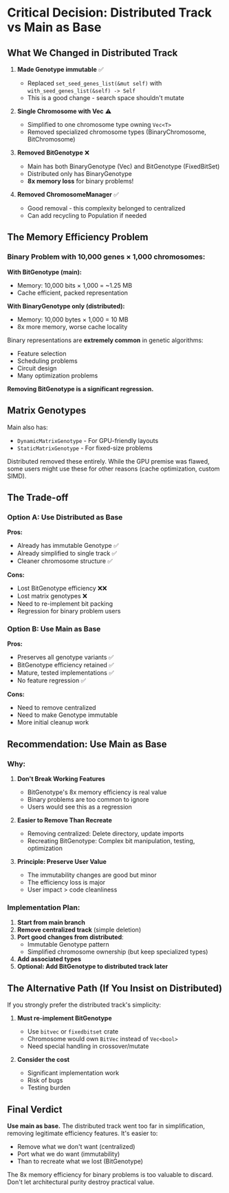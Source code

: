 # Critical Decision: Distributed Track vs Main as Base

## What We Changed in Distributed Track

1. **Made Genotype immutable** ✅
   - Replaced `set_seed_genes_list(&mut self)` with `with_seed_genes_list(&self) -> Self`
   - This is a good change - search space shouldn't mutate

2. **Single Chromosome with Vec<Allele>** ⚠️
   - Simplified to one chromosome type owning `Vec<T>`
   - Removed specialized chromosome types (BinaryChromosome, BitChromosome)

3. **Removed BitGenotype** ❌
   - Main has both BinaryGenotype (Vec<bool>) and BitGenotype (FixedBitSet)
   - Distributed only has BinaryGenotype
   - **8x memory loss** for binary problems!

4. **Removed ChromosomeManager** ✅
   - Good removal - this complexity belonged to centralized
   - Can add recycling to Population if needed

## The Memory Efficiency Problem

### Binary Problem with 10,000 genes × 1,000 chromosomes:

**With BitGenotype (main):**
- Memory: 10,000 bits × 1,000 = ~1.25 MB
- Cache efficient, packed representation

**With BinaryGenotype only (distributed):**
- Memory: 10,000 bytes × 1,000 = 10 MB
- 8x more memory, worse cache locality

Binary representations are **extremely common** in genetic algorithms:
- Feature selection
- Scheduling problems  
- Circuit design
- Many optimization problems

**Removing BitGenotype is a significant regression.**

## Matrix Genotypes

Main also has:
- `DynamicMatrixGenotype` - For GPU-friendly layouts
- `StaticMatrixGenotype` - For fixed-size problems

Distributed removed these entirely. While the GPU premise was flawed, some users might use these for other reasons (cache optimization, custom SIMD).

## The Trade-off

### Option A: Use Distributed as Base
**Pros:**
- Already has immutable Genotype ✅
- Already simplified to single track ✅
- Cleaner chromosome structure ✅

**Cons:**
- Lost BitGenotype efficiency ❌❌
- Lost matrix genotypes ❌
- Need to re-implement bit packing
- Regression for binary problem users

### Option B: Use Main as Base
**Pros:**
- Preserves all genotype variants ✅
- BitGenotype efficiency retained ✅
- Mature, tested implementations ✅
- No feature regression ✅

**Cons:**
- Need to remove centralized
- Need to make Genotype immutable
- More initial cleanup work

## Recommendation: Use Main as Base

### Why:

1. **Don't Break Working Features**
   - BitGenotype's 8x memory efficiency is real value
   - Binary problems are too common to ignore
   - Users would see this as a regression

2. **Easier to Remove Than Recreate**
   - Removing centralized: Delete directory, update imports
   - Recreating BitGenotype: Complex bit manipulation, testing, optimization

3. **Principle: Preserve User Value**
   - The immutability changes are good but minor
   - The efficiency loss is major
   - User impact > code cleanliness

### Implementation Plan:

1. **Start from main branch**
2. **Remove centralized track** (simple deletion)
3. **Port good changes from distributed**:
   - Immutable Genotype pattern
   - Simplified chromosome ownership (but keep specialized types)
4. **Add associated types**
5. **Optional: Add BitGenotype to distributed track later**

## The Alternative Path (If You Insist on Distributed)

If you strongly prefer the distributed track's simplicity:

1. **Must re-implement BitGenotype**
   - Use `bitvec` or `fixedbitset` crate
   - Chromosome would own `BitVec` instead of `Vec<bool>`
   - Need special handling in crossover/mutate

2. **Consider the cost**
   - Significant implementation work
   - Risk of bugs
   - Testing burden

## Final Verdict

**Use main as base.** The distributed track went too far in simplification, removing legitimate efficiency features. It's easier to:
- Remove what we don't want (centralized)  
- Port what we do want (immutability)
- Than to recreate what we lost (BitGenotype)

The 8x memory efficiency for binary problems is too valuable to discard. Don't let architectural purity destroy practical value.